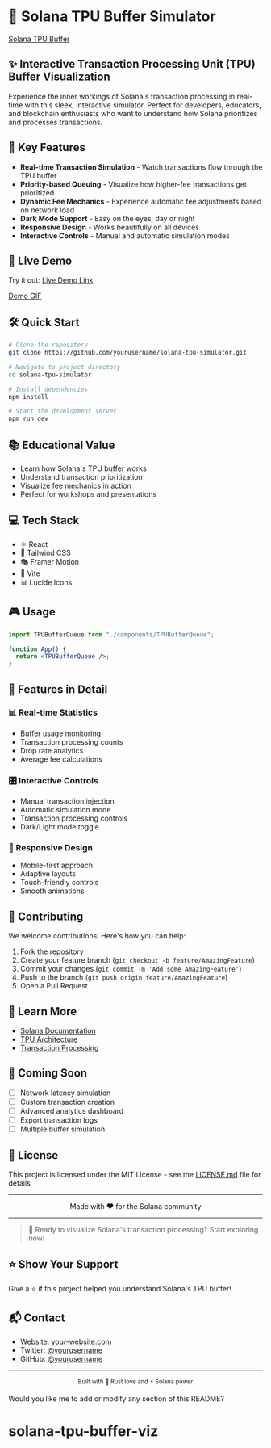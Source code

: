 # 🚀 Solana TPU Buffer Simulator

[Solana TPU Buffer](https://i.imgur.com/placeholder.png) <!-- You can add an actual screenshot/GIF of your simulator here -->

## ✨ Interactive Transaction Processing Unit (TPU) Buffer Visualization

Experience the inner workings of Solana's transaction processing in real-time with this sleek, interactive simulator. Perfect for developers, educators, and blockchain enthusiasts who want to understand how Solana prioritizes and processes transactions.

## 🎯 Key Features

- **Real-time Transaction Simulation** - Watch transactions flow through the TPU buffer
- **Priority-based Queuing** - Visualize how higher-fee transactions get prioritized
- **Dynamic Fee Mechanics** - Experience automatic fee adjustments based on network load
- **Dark Mode Support** - Easy on the eyes, day or night
- **Responsive Design** - Works beautifully on all devices
- **Interactive Controls** - Manual and automatic simulation modes

## 🌟 Live Demo

Try it out: [Live Demo Link](your-demo-link-here)

[Demo GIF](https://i.imgur.com/placeholder.gif) <!-- Add an actual GIF of your simulator in action -->

## 🛠️ Quick Start

```bash
# Clone the repository
git clone https://github.com/yourusername/solana-tpu-simulator.git

# Navigate to project directory
cd solana-tpu-simulator

# Install dependencies
npm install

# Start the development server
npm run dev
```

## 📚 Educational Value

- Learn how Solana's TPU buffer works
- Understand transaction prioritization
- Visualize fee mechanics in action
- Perfect for workshops and presentations

## 💻 Tech Stack

- ⚛️ React
- 🎨 Tailwind CSS
- 🎭 Framer Motion
- 🔧 Vite
- 📊 Lucide Icons

## 🎮 Usage

```jsx
import TPUBufferQueue from "./components/TPUBufferQueue";

function App() {
  return <TPUBufferQueue />;
}
```

## 🎯 Features in Detail

### 📊 Real-time Statistics

- Buffer usage monitoring
- Transaction processing counts
- Drop rate analytics
- Average fee calculations

### 🎛️ Interactive Controls

- Manual transaction injection
- Automatic simulation mode
- Transaction processing controls
- Dark/Light mode toggle

### 📱 Responsive Design

- Mobile-first approach
- Adaptive layouts
- Touch-friendly controls
- Smooth animations

## 🤝 Contributing

We welcome contributions! Here's how you can help:

1. Fork the repository
2. Create your feature branch (`git checkout -b feature/AmazingFeature`)
3. Commit your changes (`git commit -m 'Add some AmazingFeature'`)
4. Push to the branch (`git push origin feature/AmazingFeature`)
5. Open a Pull Request

## 📖 Learn More

- [Solana Documentation](https://docs.solana.com/)
- [TPU Architecture](https://docs.solana.com/validator/tpu)
- [Transaction Processing](https://docs.solana.com/cluster/transaction-processing)

## 🌟 Coming Soon

- [ ] Network latency simulation
- [ ] Custom transaction creation
- [ ] Advanced analytics dashboard
- [ ] Export transaction logs
- [ ] Multiple buffer simulation

## 📄 License

This project is licensed under the MIT License - see the [LICENSE.md](LICENSE.md) file for details

---

<p align="center">
  Made with ❤️ for the Solana community
</p>

---

> 🚀 Ready to visualize Solana's transaction processing? Start exploring now!

## ⭐ Show Your Support

Give a ⭐️ if this project helped you understand Solana's TPU buffer!

## 📬 Contact

- Website: [your-website.com](https://your-website.com)
- Twitter: [@yourusername](https://twitter.com/yourusername)
- GitHub: [@yourusername](https://github.com/yourusername)

---

<p align="center">
  <sub>Built with 🦀 Rust love and ⚡ Solana power</sub>
</p>

Would you like me to add or modify any section of this README?
# solana-tpu-buffer-viz
